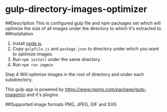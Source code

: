 # gulp-directory-images-optimizer
##Description
This is configured gulp file and npm packages set which will optimize the size of all images under the directory to which it's extracted to.
##Installation
1. Install [node.js](https://nodejs.org/en).
2. Copy `gulpfile.js` and `package.json` to directory under which you want to optimize images.
3. Run `npm install` under the same directory.
4. Run `npm run imgmin`


Step 4 Will optimize images in the root of directory and under each subdirectory.

This gulp app is powered by https://www.npmjs.com/package/gulp-imagemin and it's plugins.

##Supported image formats
PNG, JPEG, GIF and SVG
